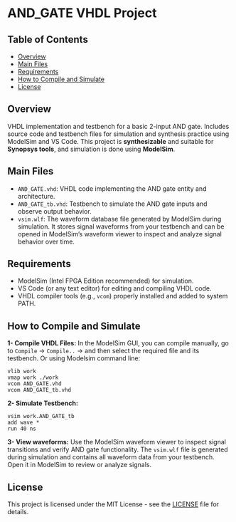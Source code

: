 # AND_GATE VHDL Project
## Table of Contents
- [Overview](#overview)
- [Main Files](#main-files)
- [Requirements](#requirements)
- [How to Compile and Simulate](#how-to-compile-and-simulate)
- [License](#license)

## Overview
VHDL implementation and testbench for a basic 2-input AND gate. Includes source code and testbench files for simulation and synthesis practice using ModelSim and VS Code.
This project is **synthesizable** and suitable for **Synopsys tools**, and simulation is done using **ModelSim**.
## Main Files
- `AND_GATE.vhd`: VHDL code implementing the AND gate entity and architecture.
- `AND_GATE_tb.vhd`: Testbench to simulate the AND gate inputs and observe output behavior.
- `vsim.wlf`: The waveform database file generated by ModelSim during simulation. It stores signal waveforms from your testbench and can be opened in ModelSim’s waveform viewer to inspect and analyze signal behavior over time.

## Requirements
- ModelSim (Intel FPGA Edition recommended) for simulation.
- VS Code (or any text editor) for editing and compiling VHDL code.
- VHDL compiler tools (e.g., `vcom`) properly installed and added to system PATH.

## How to Compile and Simulate
**1- Compile VHDL Files:** In the ModelSim GUI, you can compile manually, go to `Compile` -> `Compile..` -> and then select the required file and its testbench.
Or using Modelsim command line:
```pgsql 
vlib work
vmap work ./work
vcom AND_GATE.vhd
vcom AND_GATE_tb.vhd
```

**2- Simulate Testbench:**
```pgsql 
vsim work.AND_GATE_tb
add wave *
run 40 ns
```
**3- View waveforms:**
Use the ModelSim waveform viewer to inspect signal transitions and verify AND gate functionality.
The `vsim.wlf` file is generated during simulation and contains all waveform data from your testbench. Open it in ModelSim to review or analyze signals.

## License
This project is licensed under the MIT License - see the [LICENSE](LICENSE) file for details.
